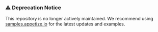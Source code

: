 ### ⚠️ Deprecation Notice

This repository is no longer actively maintained. We recommend using [samples.appetize.io](https://samples.appetize.io) for the latest updates and examples.
